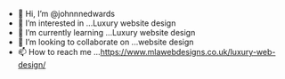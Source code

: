 - 👋 Hi, I’m @johnnnedwards
- 👀 I’m interested in ...Luxury website design
- 🌱 I’m currently learning ...Luxury website design
- 💞️ I’m looking to collaborate on ...website design
- 📫 How to reach me ...https://www.mlawebdesigns.co.uk/luxury-web-design/


<!---
johnnnedwards/johnnnedwards is a ✨ special ✨ repository because its `README.md` (this file) appears on your GitHub profile.
You can click the Preview link to take a look at your changes.
--->
